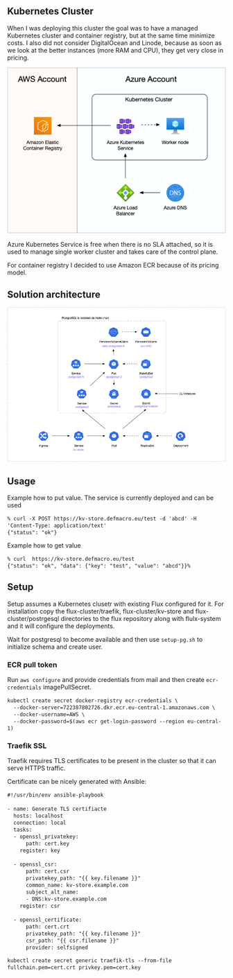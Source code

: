 ## Kubernetes Cluster
When I was deploying this cluster the goal was to have a managed Kubernetes cluster and container registry, but at the same time minimize costs. I also did not consider DigitalOcean and Linode, because as soon as we look at the better instances (more RAM and CPU), they get very close in pricing. 

![a](images/Pasted%20image%2020220402142926.png)

Azure Kubernetes Service is free when there is no SLA attached, so it is used to manage single worker cluster and takes care of the control plane.

For container registry I decided to use Amazon ECR because of its pricing model. 

## Solution architecture

![a](images/Pasted%20image%2020220402175935.png)

## Usage

Example how to put value. The service is currently deployed and can be used

```shell
% curl -X POST https://kv-store.defmacro.eu/test -d 'abcd' -H 'Content-Type: application/text'
{"status": "ok"}
```

Example how to get value

```shell
% curl  https://kv-store.defmacro.eu/test                                         
{"status": "ok", "data": {"key": "test", "value": "abcd"}}%
```

## Setup

Setup assumes a Kubernetes clusetr with existing Flux configured for it. For installation copy the flux-cluster/traefik, flux-cluster/kv-store and flux-cluster/postrgesql directories to the flux repository along with flulx-system and it will configure the deployments.

Wait for postgresql to become available and then use `setup-pg.sh` to initialize schema and create user.

### ECR pull token

Run `aws configure` and provide credentials from mail and then create `ecr-credentials` imagePullSecret.

```shell
kubectl create secret docker-registry ecr-credentials \
  --docker-server=722387802726.dkr.ecr.eu-central-1.amazonaws.com \
  --docker-username=AWS \
  --docker-password=$(aws ecr get-login-password --region eu-central-1)
```

### Traefik SSL

Traefik requires TLS certificates to be present in the cluster so that it can serve HTTPS traffic.

Certificate can be nicely generated with Ansible:

```
#!/usr/bin/env ansible-playbook

- name: Generate TLS certifiacte
  hosts: localhost
  connection: local
  tasks:
  - openssl_privatekey:
      path: cert.key
    register: key
  
  - openssl_csr:
      path: cert.csr
      privatekey_path: "{{ key.filename }}"
      common_name: kv-store.example.com
      subject_alt_name:
      - DNS:kv-store.example.com
    register: csr
  
  - openssl_certificate:
      path: cert.crt
      privatekey_path: "{{ key.filename }}"
      csr_path: "{{ csr.filename }}"
      provider: selfsigned
```

```
kubectl create secret generic traefik-tls --from-file fullchain.pem=cert.crt privkey.pem=cert.key
```